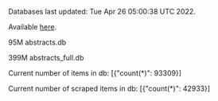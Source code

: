 Databases last updated: Tue Apr 26 05:00:38 UTC 2022. 

Available [here](https://github.com/cbeauhilton/ash-db/releases).


95M	abstracts.db

399M	abstracts_full.db

Current number of items in db:
[{"count(*)": 93309}]

Current number of scraped items in db:
[{"count(*)": 42933}]
